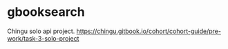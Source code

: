 # gbooksearch
Chingu solo api project. https://chingu.gitbook.io/cohort/cohort-guide/pre-work/task-3-solo-project
